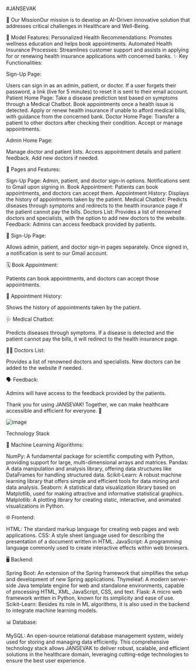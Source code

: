 #JANSEVAK

🚀 Our MissionOur mission is to develop an AI-Driven innovative solution that addresses critical challenges in Healthcare and Well-Being.

🌟 Model Features:
Personalized Health Recommendations: Promotes wellness education and helps book appointments.
Automated Health Insurance Processes: Streamlines customer support and assists in applying for or renewing health insurance applications with concerned banks.
✨ Key Functionalities:

Sign-Up Page:

Users can sign in as an admin, patient, or doctor.
If a user forgets their password, a link (live for 5 minutes) to reset it is sent to their email account.
Patient Home Page:
Take a disease prediction test based on symptoms through a Medical Chatbot.
Book appointments once a health issue is detected.
Apply or renew health insurance if unable to afford medical bills, with guidance from the concerned bank.
Doctor Home Page:
Transfer a patient to other doctors after checking their condition.
Accept or manage appointments.

Admin Home Page:

Manage doctor and patient lists.
Access appointment details and patient feedback.
Add new doctors if needed.

📝 Pages and Features:

Sign-Up Page: Admin, patient, and doctor sign-in options. Notifications sent to Gmail upon signing in.
Book Appointment: Patients can book appointments, and doctors can accept them.
Appointment History: Displays the history of appointments taken by the patient.
Medical Chatbot: Predicts diseases through symptoms and redirects to the health insurance page if the patient cannot pay the bills.
Doctors List: Provides a list of renowned doctors and specialists, with the option to add new doctors to the website.
Feedback: Admins can access feedback provided by patients.


👥 Sign-Up Page:

Allows admin, patient, and doctor sign-in pages separately. Once signed in, a notification is sent to our Gmail account.

🗓️ Book Appointment:

Patients can book appointments, and doctors can accept those appointments.

📜 Appointment History:

Shows the history of appointments taken by the patient.

🩺 Medical Chatbot:

Predicts diseases through symptoms. If a disease is detected and the patient cannot pay the bills, it will redirect to the health insurance page.

🧑‍⚕️ Doctors List:

Provides a list of renowned doctors and specialists. New doctors can be added to the website if needed.

🗣️ Feedback:

Admins will have access to the feedback provided by the patients.

Thank you for using JANSEVAK! Together, we can make healthcare accessible and efficient for everyone. 💙

![image](https://github.com/prajesdas/JANSEVAK/assets/144060681/333a3545-811c-4488-b3e0-b26197f18328)

Technology Stack

🧠 Machine Learning Algorithms:

NumPy: A fundamental package for scientific computing with Python, providing support for large, multi-dimensional arrays and matrices.
Pandas: A data manipulation and analysis library, offering data structures like DataFrames for handling structured data.
Scikit-Learn: A robust machine learning library that offers simple and efficient tools for data mining and data analysis.
Seaborn: A statistical data visualization library based on Matplotlib, used for making attractive and informative statistical graphics.
Matplotlib: A plotting library for creating static, interactive, and animated visualizations in Python.

🌐 Frontend:

HTML: The standard markup language for creating web pages and web applications.
CSS: A style sheet language used for describing the presentation of a document written in HTML.
JavaScript: A programming language commonly used to create interactive effects within web browsers.

🖥️ Backend:

Spring Boot: An extension of the Spring framework that simplifies the setup and development of new Spring applications.
Thymeleaf: A modern server-side Java template engine for web and standalone environments, capable of processing HTML, XML, JavaScript, CSS, and text.
Flask: A micro web framework written in Python, known for its simplicity and ease of use.
Scikit-Learn: Besides its role in ML algorithms, it is also used in the backend to integrate machine learning models.

📊 Database:

MySQL: An open-source relational database management system, widely used for storing and managing data efficiently.
This comprehensive technology stack allows JANSEVAK to deliver robust, scalable, and efficient solutions in the healthcare domain, leveraging cutting-edge technologies to ensure the best user experience.





